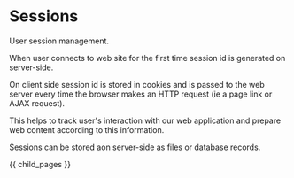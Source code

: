 # Sessions #

User session management.

When user connects to web site for the first time session id is generated on server-side. 

On client side session id is stored in cookies and is passed to the web server every time the browser makes an HTTP request 
(ie a page link or AJAX request). 

This helps to track user's interaction with our web application and 
prepare web content according to this information.
  
Sessions can be stored aon server-side as files or database records.

{{ child_pages }}